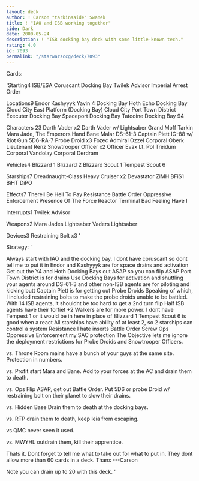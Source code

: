 ```yaml
---
layout: deck
author: ! Carson "tarkinsaide" Swanek
title: ! "IAO and ISB working together"
side: Dark
date: 2000-05-24
description: ! "ISB docking bay deck with some little-known tech."
rating: 4.0
id: 7093
permalink: "/starwarsccg/deck/7093"
---
```

Cards: 

'Starting4
ISB/ESA
Coruscant Docking Bay
Twilek Advisor
Imperial Arrest Order

Locations9
Endor
Kashyyyk
Yavin 4 Docking Bay
Hoth Echo Docking Bay
Cloud City East Platform (Docking Bay)
Cloud City Port Town District
Executer Docking Bay
Spaceport Docking Bay
Tatooine Docking Bay 94

Characters 23
Darth Vader x2
Darth Vader w/ Lightsaber
Grand Moff Tarkin
Mara Jade, The Emperors Hand
Bane Malar
DS-61-3
Captain Piett
IG-88 w/ Riot Gun
5D6-RA-7
Probe Droid x3
Fozec
Admiral Ozzel
Corporal Oberk
Lieutenant Renz
Snowtrooper Officer x2
Officer Evax
Lt. Pol Treidum
Corporal Vandolay
Corporal Derdram

Vehicles4
Blizzard 1
Blizzard 2
Blizzard Scout 1
Tempest Scout 6

Starships7
Dreadnaught-Class Heavy Cruiser x2
Devastator
ZiMH
BFiS1
BiHT
DiPO

Effects7
Therell Be Hell To Pay
Resistance
Battle Order
Oppressive Enforcement
Presence Of The Force
Reactor Terminal
Bad Feeling Have I

Interrupts1
Twilek Advisor

Weapons2
Mara Jades Lightsaber
Vaders Lightsaber

Devices3
Restraining Bolt x3
'

Strategy: '

Always start with IAO and the docking bay.  I dont have coruscant so dont tell me to put it in
Endor and Kashyyyk are for space drains and activation
Get out the Y4 and Hoth Docking Bays out ASAP so you can flip ASAP
Port Town District is for drains
Use Docking Bays for activation and shuttling your agents around
DS-61-3 and other non-ISB agents are for piloting and kicking butt
Captain Piett is for getting out Probe Droids
Speaking of which,  I included restraining bolts to make the probe droids unable to be battled.
With 14 ISB agents, it shouldnt be too hard to get a 2nd turn flip
Half ISB agents have their forfiet +2
Walkers are for more power.  I dont have Tempest 1 or it would be in here in place of Blizzard 1
Tempest Scout 6 is good when a react
All starships have ability of at least 2, so 2 starships can control a system
Resistance I hate inserts
Battle Order Screw Ops
Oppressive Enforcement my SAC protection
The Objective lets me ignore the deployment restrictions for Probe Droids and Snowtrooper Officers.

vs. Throne Room mains have a bunch of your guys at the same site.  Protection in numbers.

vs. Profit start Mara and Bane.  Add to your forces at the AC and drain them to death.

vs. Ops Flip ASAP, get out Battle Order.  Put 5D6 or probe Droid w/ restraining bolt on their planet to slow their drains.

vs. Hidden Base  Drain them to death at the docking bays.

vs. RTP drain them to death, keep leia from escaping.

vs.QMC  never seen it used.

vs. MWYHL  outdrain them, kill their apprentice.

Thats it.  Dont forget to tell me what to take out for what to put in.	They dont allow more than 60 cards in a deck.
Thanx
---Carson

Note you can drain up to 20 with this deck. '

